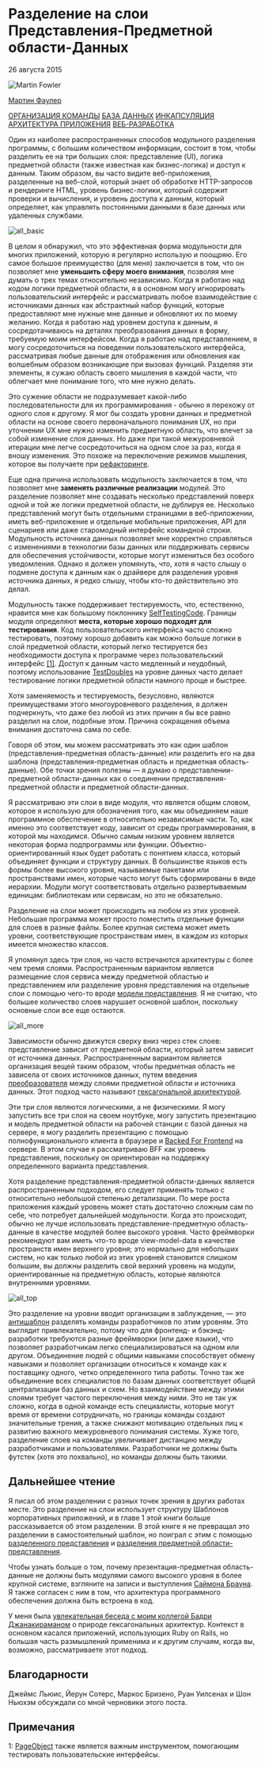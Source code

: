 # Разделение на слои Представления-Предметной области-Данных

26 августа 2015

![Martin Fowler](../microservice-guide/images/microservices/mf.jpg)

[Мартин Фаулер](https://martinfowler.com/)

[ОРГАНИЗАЦИЯ КОМАНДЫ](https://martinfowler.com/tags/team%20organization.html)
[БАЗА ДАННЫХ](https://martinfowler.com/tags/database.html)
[ИНКАПСУЛЯЦИЯ](https://martinfowler.com/tags/encapsulation.html)
[АРХИТЕКТУРА ПРИЛОЖЕНИЯ](https://martinfowler.com/tags/application%20architecture.html)
[ВЕБ-РАЗРАБОТКА](https://martinfowler.com/tags/web%20development.html)

Один из наиболее распространенных способов модульного разделения программы, 
с большим количеством информации, состоит в том, чтобы разделить ее на три больших 
слоя: представление (UI), логика предметной области (также известная как бизнес-логика) 
и доступ к данным. Таким образом, вы часто видите веб-приложения, разделенные на 
веб-слой, который знает об обработке HTTP-запросов и рендеринге HTML, 
уровень бизнес-логики, который содержит проверки и вычисления, и уровень 
доступа к данным, который определяет, как управлять постоянными данными в базе 
данных или удаленных службами.

![all_basic](images/PresentationDomainDataLayering/all_basic.png)

В целом я обнаружил, что это эффективная форма модульности для многих приложений, 
которую я регулярно использую и поощряю. Его самое большое преимущество (для меня) 
заключается в том, что он позволяет мне **уменьшить сферу моего внимания**, 
позволяя мне думать о трех темах относительно независимо. Когда я работаю над 
кодом логики предметной области, я в основном могу игнорировать пользовательский интерфейс 
и рассматривать любое взаимодействие с источниками данных как абстрактный набор 
функций, которые предоставляют мне нужные мне данные и обновляют их по моему 
желанию. Когда я работаю над уровнем доступа к данным, я сосредотачиваюсь на 
деталях преобразования данных в форму, требуемую моим интерфейсом. Когда я работаю 
над представлением, я могу сосредоточиться на поведении пользовательского 
интерфейса, рассматривая любые данные для отображения или обновления как волшебным 
образом возникающие при вызовах функций. Разделяя эти элементы, я сужаю область 
своего мышления в каждой части, что облегчает мне понимание того, что мне нужно делать.

Это сужение области не подразумевает какой-либо последовательности для их 
программирования - обычно я перехожу от одного слоя к другому. Я мог бы создать 
уровни данных и предметной области на основе своего первоначального понимания UX, 
но при уточнении UX мне нужно изменить предметную область, что влечет за собой 
изменение слоя данных. Но даже при такой межуровневой итерации мне легче 
сосредоточиться на одном слое за раз, когда я вношу изменения. Это похоже на 
переключение режимов мышления, которое вы получаете при [рефакторинге](https://martinfowler.com/articles/workflowsOfRefactoring/#2hats).

Еще одна причина использовать модульность заключается в том, что позволяет мне **заменять различные 
реализации** модулей. Это разделение позволяет мне создавать несколько представлений 
поверх одной и той же логики предметной области, не дублируя ее. Несколько представлений 
могут быть отдельными страницами в веб-приложении, иметь веб-приложение и отдельные 
мобильные приложения, API для сценариев или даже старомодный интерфейс командной 
строки. Модульность источника данных позволяет мне корректно справляться с 
изменениями в технологии базы данных или поддерживать сервисы для обеспечения 
устойчивости, которые могут измениться без особого уведомления. Однако я должен 
упомянуть, что, хотя я часто слышу о подмене доступа к данным как о драйвере 
для разделения уровня источника данных, я редко слышу, чтобы кто-то 
действительно это делал.

Модульность также поддерживает тестируемость, что, естественно, нравится мне как 
большому поклоннику [SelfTestingCode](https://martinfowler.com/bliki/SelfTestingCode.html). Границы модуля определяют **места, которые хорошо 
подходят для тестирования**. Код пользовательского интерфейса часто сложно тестировать, 
поэтому хорошо добавить как можно больше логики в слой предметной области, который 
легко тестируется без необходимости доступа к программе через пользовательский 
интерфейс [[1]](https://martinfowler.com/bliki/PresentationDomainDataLayering.html#footnote-page-object). Доступ к данным часто медленный и неудобный, 
поэтому использование [TestDoubles](https://martinfowler.com/bliki/TestDouble.html) на уровне данных часто делает тестирование 
логики предметной области намного проще и быстрее.

Хотя заменяемость и тестируемость, безусловно, являются преимуществами этого 
многоуровневого разделения, я должен подчеркнуть, что даже без любой из этих 
причин я бы все равно разделил на слои, подобные этом. Причина сокращения объема 
внимания достаточна сама по себе.

Говоря об этом, мы можем рассматривать это как один шаблон (представления-предметная область-данные) или 
разделить его на два шаблона (представления-предметная область и предметная область-данные). 
Обе точки зрения полезны — я думаю о представлении-предметной области-данных как о 
соединении представления-предметной области и предметной области-данных.

Я рассматриваю эти слои в виде модуля, что является общим словом, которое я 
использую для обозначения того, как мы объединяем наше программное обеспечение 
в относительно независимые части. То, как именно это соответствует коду, зависит 
от среды программирования, в которой мы находимся. Обычно самым низким уровнем 
является некоторая форма подпрограммы или функции. Объектно-ориентированный язык 
будет работать с понятием класса, который объединяет функции и структуру данных. 
В большинстве языков есть формы более высокого уровня, называемые пакетами или 
пространствами имен, которые часто могут быть сформированы в виде иерархии. 
Модули могут соответствовать отдельно развертываемым единицам: библиотекам или 
сервисам, но это не обязательно.

Разделение на слои может происходить на любом из этих уровней. Небольшая программа 
может просто поместить отдельные функции для слоев в разные файлы. Более крупная 
система может иметь уровни, соответствующие пространствам имен, в каждом из 
которых имеется множество классов.

Я упомянул здесь три слоя, но часто встречаются архитектуры с более чем тремя слоями. 
Распространенным вариантом является размещение слоя сервиса между предметной областью и 
представлением или разделение уровня представления на отдельные слои с помощью 
чего-то вроде [модели представления](https://martinfowler.com/eaaDev/PresentationModel.html). Я не считаю, что большее количество слоев 
нарушает основной шаблон, поскольку основные слои все еще остаются.

![all_more](images/PresentationDomainDataLayering/all_more.png)

Зависимости обычно движутся сверху вниз через стек слоев: представление зависит 
от предметной области, который затем зависит от источника данных. Распространенным 
вариантом является организация вещей таким образом, чтобы предметная область не зависела от 
своих источников данных, путем введения [преобразователя](https://martinfowler.com/eaaCatalog/mapper.html) между слоями предметной 
области и источника данных. Этот подход часто называют 
[гексагональной архитектурой](http://alistair.cockburn.us/Hexagonal+architecture).

Эти три слоя являются логическими, а не физическими. Я могу запустить все три 
слоя на своем ноутбуке, могу запустить презентацию и модель предметной области 
на рабочей станции с базой данных на сервере, я могу разделить презентацию с 
помощью полнофункционального клиента в браузере и [Backed For Frontend](https://samnewman.io/patterns/architectural/bff/) на сервере.
В этом случае я рассматриваю BFF как уровень представления, поскольку он 
ориентирован на поддержку определенного варианта представления.

Хотя разделение представления-предметной области-данных является распространенным 
подходом, его следует применять только с относительно небольшой степенью 
детализации. По мере роста приложения каждый уровень может стать достаточно 
сложным сам по себе, что потребует дальнейшей модульности. Когда это происходит, 
обычно не лучше использовать представление-предметную область-данные в качестве 
модулей более высокого уровня. Часто фреймворки рекомендуют вам иметь что-то 
вроде view-model-data в качестве пространств имен верхнего уровня; это нормально 
для небольших систем, но как только любой из этих уровней становится слишком 
большим, вы должны разделить свой верхний уровень на модули, ориентированные на 
предметную область, которые являются внутренними уровнями.

![all_top](images/PresentationDomainDataLayering/all_top.png)

Это разделение на уровни вводит организации в заблуждение, — это [антишаблон](https://martinfowler.com/bliki/AntiPattern.html) 
разделять команды разработчиков по этим уровням. Это выглядит привлекательно, 
потому что для фронтенд- и бэкэнд-разработки требуются разные фреймворки 
(или даже языки), что позволяет разработчикам легко специализироваться на одном 
или другом. Объединение людей с общими навыками способствует обмену навыками и 
позволяет организации относиться к команде как к поставщику одного, четко 
определенного типа работы. Точно так же объединение всех специалистов по базам 
данных соответствует общей централизации баз данных и схем. Но взаимодействие 
между этими слоями требует частого переключения между ними. Это не так уж сложно, 
когда в одной команде есть специалисты, которые могут время от времени сотрудничать, 
но границы команды создают значительные трения, а также снижают мотивацию отдельных 
лиц к развитию важного межуровневого понимания системы. Хуже того, разделение слоев 
на команды увеличивает дистанцию между разработчиками и пользователями. 
Разработчики не должны быть футстек (хотя это похвально), но команды должны быть такими.

## Дальнейшее чтение

Я писал об этом разделении с разных точек зрения в других работах месте. Это 
разделение на слои использует структуру Шаблонов корпоративных приложений, и в 
главе 1 этой книги больше рассказывается об этом разделении. В этой книге я не 
превращал это разделении в самостоятельный шаблон, но поиграл с этим с помощью 
[разделенного представления](https://martinfowler.com/eaaDev/SeparatedPresentation.html) и 
[разделения предметной области-представления](https://martinfowler.com/bliki/PresentationDomainSeparation.html).

Чтобы узнать больше о том, почему презентация-предметная область-данные не должны 
быть модулями самого высокого уровня в более крупной системе, взгляните на записи 
и выступления [Саймона Брауна](http://www.codingthearchitecture.com/). Я также согласен с ним в том, что архитектура 
программного обеспечения должна быть встроена в код.

У меня была [увлекательная беседа с моим коллегой Бадри Джанакираманом](https://martinfowler.com/articles/badri-hexagonal/) о природе 
гексагональных архитектур. Контекст в основном касался приложений, использующих 
Ruby on Rails, но большая часть размышлений применима и к другим случаям, 
когда вы, возможно, рассматриваете этот подход.

## Благодарности

Джеймс Льюис, Йерун Сотерс, Маркос Бризено, Руан Уилсенах и Шон Ньюхэм обсуждали со мной черновики этого поста.

## Примечания

1: [PageObject](https://martinfowler.com/bliki/PageObject.html) также является 
важным инструментом, помогающим тестировать пользовательские интерфейсы.